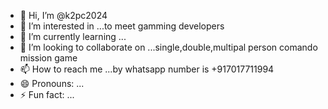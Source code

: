 - 👋 Hi, I’m @k2pc2024
- 👀 I’m interested in ...to meet gamming developers
- 🌱 I’m currently learning ...
- 💞️ I’m looking to collaborate on ...single,double,multipal person comando mission game
- 📫 How to reach me ...by whatsapp number is +917017711994
- 😄 Pronouns: ...
- ⚡ Fun fact: ...

<!---
k2pc2024/k2pc2024 is a ✨ special ✨ repository because its `README.md` (this file) appears on your GitHub profile.
You can click the Preview link to take a look at your changes.
--->

